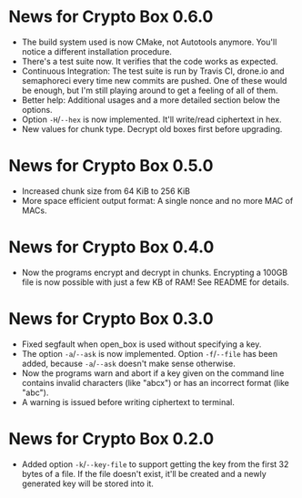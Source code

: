 News for Crypto Box 0.6.0
=========================
* The build system used is now CMake, not Autotools anymore. You'll notice a
  different installation procedure.
* There's a test suite now. It verifies that the code works as expected.
* Continuous Integration: The test suite is run by Travis CI, drone.io and
  semaphoreci every time new commits are pushed. One of these would be enough,
  but I'm still playing around to get a feeling of all of them.
* Better help: Additional usages and a more detailed section below the options.
* Option `-H`/`--hex` is now implemented. It'll write/read ciphertext in hex.
* New values for chunk type. Decrypt old boxes first before upgrading.

News for Crypto Box 0.5.0
=========================
* Increased chunk size from 64 KiB to 256 KiB
* More space efficient output format: A single nonce and no more MAC of MACs.

News for Crypto Box 0.4.0
=========================
* Now the programs encrypt and decrypt in chunks. Encrypting a 100GB file is
  now possible with just a few KB of RAM! See README for details.

News for Crypto Box 0.3.0
=========================
* Fixed segfault when open_box is used without specifying a key.
* The option `-a`/`--ask` is now implemented. Option `-f`/`--file` has been
  added, because `-a`/`--ask` doesn't make sense otherwise.
* Now the programs warn and abort if a key given on the command line contains
  invalid characters (like "abcx") or has an incorrect format (like "abc").
* A warning is issued before writing ciphertext to terminal.


News for Crypto Box 0.2.0
=========================
* Added option `-k`/`--key-file` to support getting the key from the first 32
  bytes of a file. If the file doesn't exist, it'll be created and a newly
  generated key will be stored into it.

